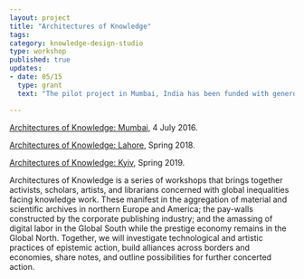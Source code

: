 ```yaml
---
layout: project
title: "Architectures of Knowledge"
tags:
category: knowledge-design-studio
type: workshop
published: true
updates:
- date: 05/15
  type: grant
  text: "The pilot project in Mumbai, India has been funded with generous support from the President's Global Innovation Fund."

---
```


[Architectures of Knowledge:
Mumbai](http://xpmethod.plaintext.in/events/dissent.html), 4 July 2016.

[Architectures of Knowledge: Lahore](), Spring 2018.

[Architectures of Knowledge: Kyiv](), Spring 2019.

Architectures of Knowledge is a series of workshops that brings together
activists, scholars, artists, and librarians concerned with global
inequalities facing knowledge work. These manifest in the aggregation of
material and scientific archives in northern Europe and America; the pay-walls
constructed by the corporate publishing industry; and the amassing of digital
labor in the Global South while the prestige economy remains in the Global
North. Together, we will investigate technological and artistic practices of
epistemic action, build alliances across borders and economies, share notes,
and outline possibilities for further concerted action.
